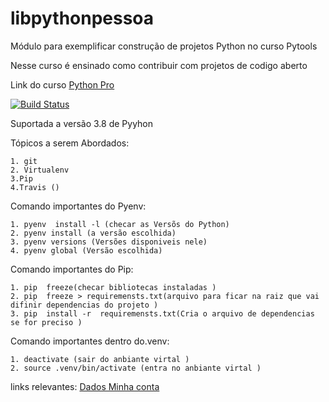 # libpythonpessoa
Módulo para exemplificar construção de projetos Python no curso Pytools

Nesse curso é ensinado como contribuir com projetos de codigo aberto

Link do curso [Python Pro](https://www.python.pro.br/)

[![Build Status](https://travis-ci.com/pessoasnil/libpythonpessoa.svg?branch=main)](https://travis-ci.com/pessoasnil/libpythonpessoa)


Suportada a versão 3.8 de Pyyhon

Tópicos a serem Abordados:

    1. git
    2. Virtualenv
    3.Pip
    4.Travis ()


Comando importantes do Pyenv:

    1. pyenv  install -l (checar as Versõs do Python)
    2. pyenv install (a versão escolhida)
    3. pyenv versions (Versões disponiveis nele)
    4. pyenv global (Versão escolhida)

Comando importantes do Pip:

    1. pip  freeze(checar bibliotecas instaladas )
    2. pip  freeze > requiremensts.txt(arquivo para ficar na raiz que vai difinir dependencias do projeto )
    3. pip  install -r  requiremensts.txt(Cria o arquivo de dependencias se for preciso )


Comando importantes dentro do.venv:

    1. deactivate (sair do anbiante virtal )
    2. source .venv/bin/activate (entra no anbiante virtal )




 links relevantes: 
 [Dados Minha conta](https://api.github.com/users/pessoasnil)
